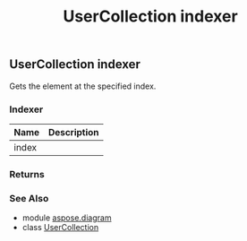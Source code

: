 ﻿---
title: UserCollection indexer
second_title: Aspose.Diagram for Python via .NET API References
description: 
type: docs
weight: 70
url: /python-net/aspose.diagram/usercollection/__getitem__/
is_root: false
---

## UserCollection indexer


Gets the element at the specified index.
### Indexer
| Name | Description |
| :- | :- |
| index |  |


### Returns 




### See Also
* module [aspose.diagram](../../)
* class [UserCollection](/diagram/python-net/aspose.diagram/usercollection)
